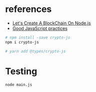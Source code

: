 # references
- [Let's Create A BlockChain On Node.js](https://www.youtube.com/watch?v=L6X7BqRZ96s)
- [Good JavaScript practices](https://github.com/codediodeio/code-this-not-that-js)

```sh
# npm install -save crypto-js
npm i crypto-js

# yarn add @types/crypto-js
```


# Testing
```sh
node main.js

```